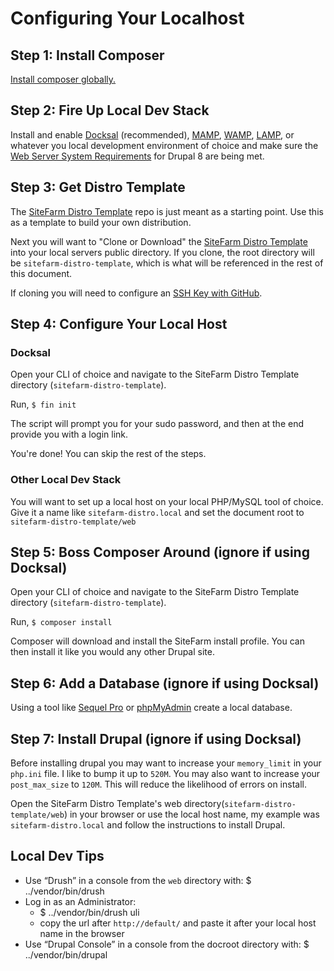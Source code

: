 # Configuring Your Localhost

## Step 1: Install Composer

[Install composer globally.](https://getcomposer.org/doc/00-intro.md) 

## Step 2: Fire Up Local Dev Stack

Install and enable [Docksal](https://docksal.io) (recommended), [MAMP](https://www.mamp.info/), [WAMP](http://www.wampserver.com/), [LAMP](https://en.wikipedia.org/wiki/LAMP_(software_bundle)), or whatever you local development environment of choice and make sure the [Web Server System Requirements](https://www.drupal.org/docs/8/system-requirements/web-server) for Drupal 8 are being met.

## Step 3: Get Distro Template

The [SiteFarm Distro Template](https://github.com/ucdavis/sitefarm-distro-template) repo is just meant as a starting point. Use this as a template to build your own distribution.

Next you will want to "Clone or Download" the [SiteFarm Distro Template](https://github.com/ucdavis/sitefarm-distro-template) into your local servers public directory. If you clone, the root directory will be `sitefarm-distro-template`, which is what will be referenced in the rest of this document. 

If cloning you will need to configure an [SSH Key with GitHub](https://help.github.com/articles/adding-a-new-ssh-key-to-your-github-account/).

## Step 4: Configure Your Local Host

### Docksal

Open your CLI of choice and navigate to the SiteFarm Distro Template directory (`sitefarm-distro-template`).

Run, `$ fin init`

The script will prompt you for your sudo password, and then at the end provide you with a login link.

You're done! You can skip the rest of the steps.

### Other Local Dev Stack

You will want to set up a local host on your local PHP/MySQL tool of choice. Give it a name like `sitefarm-distro.local` and set the document root to `sitefarm-distro-template/web`

## Step 5: Boss Composer Around (ignore if using Docksal)

Open your CLI of choice and navigate to the SiteFarm Distro Template directory (`sitefarm-distro-template`).

Run, `$ composer install`

Composer will download and install the SiteFarm install profile. You can then install it like you would any other Drupal site.

## Step 6: Add a Database (ignore if using Docksal)

Using a tool like [Sequel Pro](https://www.sequelpro.com/) or [phpMyAdmin](https://www.phpmyadmin.net/) create a local database.

## Step 7: Install Drupal (ignore if using Docksal)

Before installing drupal you may want to increase your `memory_limit` in your `php.ini` file. I like to bump it up to `520M`. You may also want to increase your `post_max_size` to `120M`. This will reduce the likelihood of errors on install.

Open the SiteFarm Distro Template's web directory(`sitefarm-distro-template/web`) in your browser or use the local host name, my example was `sitefarm-distro.local` and follow the instructions to install Drupal.

## Local Dev Tips

* Use “Drush” in a console from the `web` directory with:
  $ ../vendor/bin/drush
* Log in as an Administrator:
    * $ ../vendor/bin/drush uli
    * copy the url after `http://default/` and paste it after your local host name in the browser
* Use “Drupal Console” in a console from the docroot directory with:
  $ ../vendor/bin/drupal

